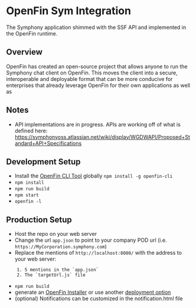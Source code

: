 # OpenFin Sym Integration
The Symphony application shimmed with the SSF API and implemented in the OpenFin runtime.

## Overview
OpenFin has created an open-source project that allows anyone to run the Symphony chat client on OpenFin. This moves the client into a secure, interoperable and deployable format that can be more conducive for enterprises that already leverage OpenFin for their own applications as well as 

## Notes
- API implementations are in progress.  APIs are working off of what is defined here: https://symphonyoss.atlassian.net/wiki/display/WGDWAPI/Proposed+Standard+API+Specifications

## Development Setup
- Install the [OpenFin CLI Tool](https://github.com/openfin/openfin-cli) globally `npm install -g openfin-cli`
- `npm install`
- `npm run build`
- `npm start`
- `openfin -l`

## Production Setup
- Host the repo on your web server
- Change the url `app.json` to point to your company POD url (i.e. `https://MyCorporation.symphony.com`)
- Replace the mentions of `http://localhost:8080/` with the address to your web server: 
~~~~
    1. 5 mentions in the `app.json`
    2. The `targetUrl.js` file
~~~~
- `npm run build`
- generate an [OpenFin Installer](https://install.openfin.co/) or use another [deployment option](https://openfin.co/options/)
- (optional) Notifications can be customized in the notification.html file

